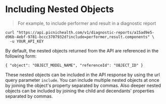 # Including Nested Objects

> For example, to include performer and result in a diagnostic report

```shell
curl "https://api.picnichealth.com/v1/diagnostic-reports/a15ad9e5-d96b-4ebf-9781-bccc3707932d?include=performer,result.components" \
  -u YOUR_API_KEY
```

By default, the nested objects returned from the API are referenced in the following form:

`{ "object": "OBJECT_MODEL_NAME", "referenceId": "OBJECT_ID" }`

These nested objects can be included in the API response by using the url query parameter `include`. You can include multiple nested objects at once by joining the object's property separated by commas. Also deeper nested objects can be included by joining the child and decendants' properties separated by commas.


